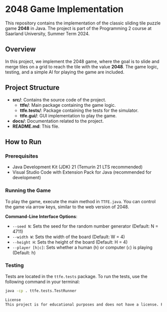 # 2048 Game Implementation

This repository contains the implementation of the classic sliding tile puzzle game **2048** in Java. The project is part of the Programming 2 course at Saarland University, Summer Term 2024.

## Overview

In this project, we implement the 2048 game, where the goal is to slide and merge tiles on a grid to reach the tile with the value **2048**. The game logic, testing, and a simple AI for playing the game are included.

## Project Structure

- **src/**: Contains the source code of the project.
  - **ttfe/**: Main package containing the game logic.
  - **ttfe.tests/**: Package containing the tests for the simulator.
  - **ttfe.gui/**: GUI implementation to play the game.
- **docs/**: Documentation related to the project.
- **README.md**: This file.

## How to Run

### Prerequisites

- Java Development Kit (JDK) 21 (Temurin 21 LTS recommended)
- Visual Studio Code with Extension Pack for Java (recommended for development)

### Running the Game

To play the game, execute the main method in `TTFE.java`. You can control the game via arrow keys, similar to the web version of 2048.

**Command-Line Interface Options**:

- `--seed N`: Sets the seed for the random number generator (Default: N = 4711)
- `--width W`: Sets the width of the board (Default: W = 4)
- `--height H`: Sets the height of the board (Default: H = 4)
- `--player [h|c]`: Sets whether a human (`h`) or computer (`c`) is playing (Default: h)

### Testing

Tests are located in the `ttfe.tests` package. To run the tests, use the following command in your terminal:

```bash
java -cp . ttfe.tests.TestRunner

License
This project is for educational purposes and does not have a license. Please respect the university's guidelines regarding academic integrity.
